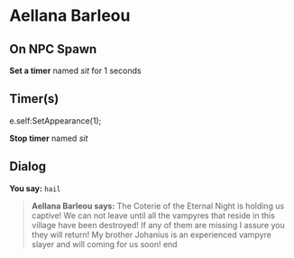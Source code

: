 # Aellana Barleou


## On NPC Spawn

**Set a timer** named *sit* for 1 seconds


## Timer(s)

e.self:SetAppearance(1);

**Stop timer** named *sit*


## Dialog

**You say:** `hail`



>**Aellana Barleou says:** The Coterie of the Eternal Night is holding us captive! We can not leave until all the vampyres that reside in this village have been destroyed! If any of them are missing I assure you they will return! My brother Johanius is an experienced vampyre slayer and will coming for us soon!
end
